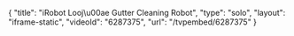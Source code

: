 {
    "title": "iRobot Looj\u00ae Gutter Cleaning Robot",
    "type": "solo",
    "layout": "iframe-static",
    "videoId": "6287375",
    "url": "\/tvpembed\/6287375"
}